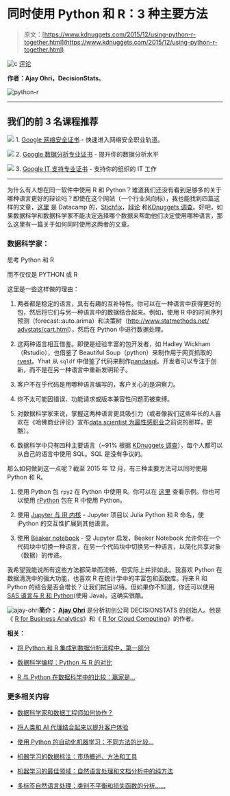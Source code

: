# 同时使用 Python 和 R：3 种主要方法

> 原文：[https://www.kdnuggets.com/2015/12/using-python-r-together.html](https://www.kdnuggets.com/2015/12/using-python-r-together.html)

![c](../Images/3d9c022da2d331bb56691a9617b91b90.png) [评论](#comments)

**作者：Ajay Ohri，DecisionStats**。

![python-r](../Images/cdbbdc8a1252db0dcf768a5e6fd70ecc.png)

* * *

## 我们的前 3 名课程推荐

![](../Images/0244c01ba9267c002ef39d4907e0b8fb.png) 1\. [Google 网络安全证书](https://www.kdnuggets.com/google-cybersecurity) - 快速进入网络安全职业轨道。

![](../Images/e225c49c3c91745821c8c0368bf04711.png) 2\. [Google 数据分析专业证书](https://www.kdnuggets.com/google-data-analytics) - 提升你的数据分析水平

![](../Images/0244c01ba9267c002ef39d4907e0b8fb.png) 3\. [Google IT 支持专业证书](https://www.kdnuggets.com/google-itsupport) - 支持你的组织的 IT 工作

* * *

为什么有人想在同一软件中使用 R 和 Python？难道我们还没有看到足够多的关于哪种语言更好的辩论吗？即使在这个网站（一个行业风向标），我也能找到四篇这样的文章，[这里](/2015/05/r-vs-python-data-science.html) 是 Datacamp 的，[Stichfix](/2015/03/the-grammar-data-science-python-vs-r.html)，[辩论](/2015/05/r-vs-python-meetup-report.html) 和[KDnuggets 调查](/2015/07/poll-primary-analytics-language-r-python.html)。好吧，如果数据科学和数据科学家不能决定选择哪个数据来帮助他们决定使用哪种语言，那么这里有一篇关于如何同时使用这两者的文章。

### 数据科学家：

思考 Python 和 R

而不仅仅是 PYTHON 或 R

这里是一些这样做的理由：

1.  两者都是稳定的语言，具有有趣的互补特性。你可以在一种语言中获得更好的包，然后将它们与另一种语言中的数据结合起来。例如，使用 R 中的时间序列预测（forecast::auto.arima）和决策树（[http://www.statmethods.net/<wbr>advstats/cart.html](http://www.statmethods.net/advstats/cart.html)），然后在 Python 中进行数据处理。

1.  这两种语言相互借鉴。即使是经验丰富的包开发者，如 Hadley Wickham（Rstudio），也借鉴了 Beautiful Soup（python）来制作用于网页抓取的[rvest](http://blog.rstudio.org/2014/11/24/rvest-easy-web-scraping-with-r/)。Yhat 从 `sqldf` 中借鉴了代码来制作[pandasql](http://blog.yhathq.com/posts/pandasql-sql-for-pandas-dataframes.html)。开发者可以专注于创新，而不是在另一种语言中重新发明轮子。

1.  客户不在乎代码是用哪种语言编写的，客户关心的是洞察力。

1.  你不太可能因错误、功能请求或版本兼容性问题而被束缚。

1.  对数据科学家来说，掌握这两种语言更具吸引力（或者像我们这些年长的人喜欢在《哈佛商业评论》宣布[data scientist 为最性感职业](https://hbr.org/2012/10/data-scientist-the-sexiest-job-of-the-21st-century/)之前说的那样，更酷）。

1.  数据科学中只有四种主要语言（~91% 根据 [KDnuggets 调查](/2014/08/four-main-languages-analytics-data-mining-data-science.html)），每个人都可以从自己的语言中使用 SQL。SQL 是没有争议的。

那么如何做到这一点呢？截至 2015 年 12 月，有三种主要方法可以同时使用 Python 和 R。

1.  使用 Python 包 `rpy2` 在 Python 中使用 R。你可以在 [这里](https://sites.google.com/site/aslugsguidetopython/data-analysis/pandas/calling-r-from-python) 查看示例。你也可以使用 [rPython](http://www.programmingr.com/content/calling-python-r-rpython/) 包在 R 中使用 Python。

1.  使用 [Jupyter 与 IR 内核](http://blog.revolutionanalytics.com/2015/09/using-r-with-jupyter-notebooks.html) - Jupyter 项目以 Julia Python 和 R 命名，使 iPython 的交互性扩展到其他语言。

1.  使用 [Beaker notebook](http://decisionstats.com/2015/12/07/decisionstats-interview-scott-draves-beaker-notebook/) - 受 Jupyter 启发，Beaker Notebook 允许你在一个代码块中切换一种语言，在另一个代码块中切换另一种语言，以简化共享对象（数据）的传递。

我希望我能说所有这些方法都简单而流畅，但实际上并非如此。我喜欢 Python 在数据清洗中的强大功能，也喜欢 R 在统计学中的丰富包和函数库。将来 R 和 Python 的结合是否会增长？让我们拭目以待。但如果你不知道，你还可以使用[SAS 语言与 R 和 Python](http://blog.revolutionanalytics.com/2015/05/call-r-and-python-from-base-sas.html)(使用 Java)。这确实很酷。

![ajay-ohri](../Images/44de2bfb4f699d4651a518688b52ac37.png)**简介： [Ajay Ohri](https://plus.google.com/+AjayOhri/)** 是分析初创公司 DECISIONSTATS 的创始人。他是《 [R for Business Analytics](http://www.springer.com/statistics/book/978-1-4614-4342-1)》和《 [R for Cloud Computing](http://www.springer.com/statistics/computational+statistics/book/978-1-4939-1701-3)》的作者。

**相关：**

+   [将 Python 和 R 集成到数据分析流程中，第一部分](/2015/10/integrating-python-r-data-analysis-part1.html)

+   [数据科学编程：Python 与 R 的对比](/2015/10/data-science-programming-python-vs-r.html)

+   [R 与 Python 在数据科学中的比较：赢家是…](/2015/05/r-vs-python-data-science.html)

### 更多相关内容

+   [数据科学家和数据工程师如何协作？](https://www.kdnuggets.com/2022/08/data-scientists-data-engineers-work-together.html)

+   [将人类和 AI 代理结合起来以提升客户体验](https://www.kdnuggets.com/2024/06/softweb/bringing-human-and-ai-agents-together-for-enhanced-customer-experience)

+   [使用 Python 的自动化机器学习：不同方法的比较…](https://www.kdnuggets.com/2023/03/automated-machine-learning-python-comparison-different-approaches.html)

+   [机器学习的数据标注：市场概述、方法和工具](https://www.kdnuggets.com/2021/12/data-labeling-ml-overview-and-tools.html)

+   [机器学习的最佳领域：自然语言处理和文档分析中的纯方法](https://www.kdnuggets.com/2022/05/machine-learning-sweet-spot-pure-approaches-nlp-document-analysis.html)

+   [多标签自然语言处理：类别不平衡和损失函数的分析……](https://www.kdnuggets.com/2023/03/multilabel-nlp-analysis-class-imbalance-loss-function-approaches.html)
